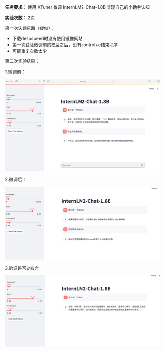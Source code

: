 **任务要求：** 使用 XTuner 微调 InternLM2-Chat-1.8B 实现自己的小助手认知

**实验次数：** 2次

第一次失误原因（疑似）：
- 下载deepspeed时没有使用镜像网站
- 第一次试验微调前的模型之后，没有control+c结束程序
- 可能重复次数太少
  
第二次实验结果：

1.微调前：

![alt text](<截屏2024-08-13 17.57.15.png>)

2.微调后：

![alt text](<截屏2024-08-13 18.49.50.png>)

3.验证是否过拟合

![alt text](<截屏2024-08-13 18.50.49.png>)